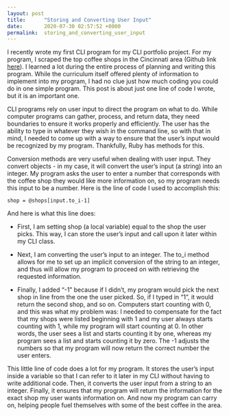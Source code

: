 ```yaml
---
layout: post
title:      "Storing and Converting User Input"
date:       2020-07-30 02:57:52 +0000
permalink:  storing_and_converting_user_input
---
```



I recently wrote my first CLI program for my CLI portfolio project. For my program, I scraped the top coffee shops in the Cincinnati area (Github link [here](http://github.com/MarciClark/best_coffee_cinci)). I learned a lot during the entire process of planning and writing this program. While the curriculum itself offered plenty of information to implement into my program, I had no clue just how much coding you could do in one simple program. This post is about just one line of code I wrote, but it is an important one.

CLI programs rely on user input to direct the program on what to do. While computer programs can gather, process, and return data, they need boundaries to ensure it works properly and efficiently. The user has the ability to type in whatever they wish in the command line, so with that in mind, I needed to come up with a way to ensure that the user’s input would be recognized by my program. Thankfully, Ruby has methods for this.

Conversion methods are very useful when dealing with user input. They convert objects - in my case, it will convert the user’s input (a string) into an integer. My program asks the user to enter a number that corresponds with the coffee shop they would like more information on, so my program needs this input to be a number. Here is the line of code I used to accomplish this:

`shop = @shops[input.to_i-1]  `

				
And here is what this line does:

* First, I am setting shop (a local variable) equal to the shop the user picks. This way, I can store the user’s input and call upon it later within my CLI class.

* Next, I am converting the user’s input to an integer. The to_i method allows for me to set up an implicit conversion of the string to an integer, and thus will allow my program to proceed on with retrieving the requested information.

* Finally, I added “-1” because if I didn’t, my program would pick the next shop in line from the one the user picked. So, if I typed in “1”, it would return the second shop, and so on. Computers start counting with 0, and this was what my problem was: I needed to compensate for the fact that my shops were listed beginning with 1 and my user always starts counting with 1, while my program will start counting at 0. In other words, the user sees a list and starts counting it by one, whereas my program sees a list and starts counting it by zero. The -1 adjusts the numbers so that my program will now return the correct number the user enters.

This little line of code does a lot for my program. It stores the user’s input inside a variable so that I can refer to it later in my CLI without having to write additional code. Then, it converts the user input from a string to an integer. Finally, it ensures that my program will return the information for the exact shop my user wants information on. And now my program can carry on, helping people fuel themselves with some of the best coffee in the area.
